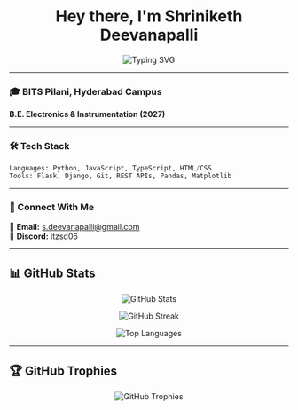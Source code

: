 <h1 align="center">Hey there, I'm Shriniketh Deevanapalli</h1>

<p align="center">
  <img src="https://readme-typing-svg.herokuapp.com?font=Fira+Code&pause=1000&color=00C4FF&center=true&vCenter=true&width=435&lines=Web+Dev+%7C+Python+%7C+Quant;Building+cool+things!" alt="Typing SVG" />
</p>

---

### 🎓 BITS Pilani, Hyderabad Campus  
**B.E. Electronics & Instrumentation (2027)**  

---

### 🛠️ Tech Stack  
```python
Languages: Python, JavaScript, TypeScript, HTML/CSS  
Tools: Flask, Django, Git, REST APIs, Pandas, Matplotlib
```

---

### 🔗 Connect With Me  
📧 **Email:** s.deevanapalli@gmail.com  
💬 **Discord:** itzsd06

---

## 📊 GitHub Stats

<p align="center">
  <img src="https://github-readme-stats.vercel.app/api?username=sdeevanapalli&theme=tokyonight&hide_border=true&include_all_commits=true&count_private=true" alt="GitHub Stats" />
</p>

<p align="center">
  <img src="https://github-readme-streak-stats.herokuapp.com/?user=sdeevanapalli&theme=tokyonight&hide_border=true" alt="GitHub Streak" />
</p>

<p align="center">
  <img src="https://github-readme-stats.vercel.app/api/top-langs/?username=sdeevanapalli&theme=tokyonight&hide_border=true&include_all_commits=true&count_private=true&layout=compact" alt="Top Languages" />
</p>

---

## 🏆 GitHub Trophies

<p align="center">
  <img src="https://github-profile-trophy.vercel.app/?username=sdeevanapalli&theme=tokyonight&no-frame=true&no-bg=false&margin-w=4" alt="GitHub Trophies" />
</p>

